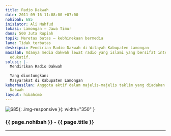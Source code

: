 ```yaml
---
title: Radio Dakwah
date: 2011-09-16 11:08:00 +07:00
nohibah: 685
inisiator: Ali Mahfud
lokasi: Lamongan – Jawa Timur
dana: 500 Juta Rupiah
topik: Meretas batas – kebhinekaan bermedia
lama: Tidak terbatas
deskripsi: Pendirian Radio Dakwah di Wilayah Kabupaten Lamongan
masalah: Adanya media dakwah lewat radio yang islami yang bersifat interaktif dan
  edukatif.
solusi: |-
  Mendirikan Radio Dakwah

  Yang diuntungkan:
  Masyarakat di Kabupaten Lamongan
keberhasilan: Anggota aktif dalam majelis-majelis taklim yang diadakan oleh Radio
  Dakwah
layout: hibahcmb
---
```


![685](/static/img/hibahcmb/685.png){: .img-responsive }{: width="350" }

### {{ page.nohibah }} - {{ page.title }}

---
